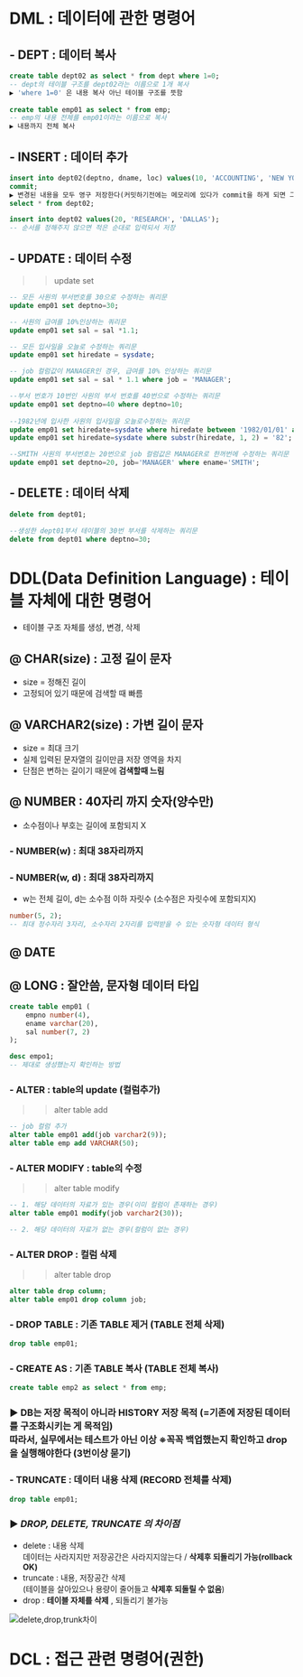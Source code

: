 # DML : 데이터에 관한 명령어 
## - DEPT : 데이터 복사 
```sql
create table dept02 as select * from dept where 1=0;
-- dept의 테이블 구조를 dept02라는 이름으로 1개 복사
▶ 'where 1=0' 은 내용 복사 아닌 테이블 구조를 뜻함
 
create table emp01 as select * from emp;
-- emp의 내용 전체를 emp01이라는 이름으로 복사
▶ 내용까지 전체 복사 
```


## - INSERT : 데이터 추가
```sql
insert into dept02(deptno, dname, loc) values(10, 'ACCOUNTING', 'NEW YORK');
commit;
▶ 변경된 내용을 모두 영구 저장한다(커밋하기전에는 메모리에 있다가 commit을 하게 되면 그때 파일로 저장한다)
select * from dept02;

insert into dept02 values(20, 'RESEARCH', 'DALLAS');
-- 순서를 정해주지 않으면 적은 순대로 입력되서 저장
```

## - UPDATE : 데이터 수정
>> update set 
```sql
-- 모든 사원의 부서번호를 30으로 수정하는 쿼리문
update emp01 set deptno=30;

-- 사원의 급여를 10%인상하는 쿼리문 
update emp01 set sal = sal *1.1;

-- 모든 입사일을 오늘로 수정하는 쿼리문
update emp01 set hiredate = sysdate;

-- job 컬럼값이 MANAGER인 경우, 급여를 10% 인상하는 쿼리문
update emp01 set sal = sal * 1.1 where job = 'MANAGER';

--부서 번호가 10번인 사원의 부서 번호를 40번으로 수정하는 쿼리문
update emp01 set deptno=40 where deptno=10;
 
--1982년에 입사한 사원의 입사일을 오늘로수정하는 쿼리문
update emp01 set hiredate=sysdate where hiredate between '1982/01/01' and '1982/12/31';
update emp01 set hiredate=sysdate where substr(hiredate, 1, 2) = '82';

--SMITH 사원의 부서번호는 20번으로 job 컬럼값은 MANAGER로 한꺼번에 수정하는 쿼리문
update emp01 set deptno=20, job='MANAGER' where ename='SMITH';
```

## - DELETE : 데이터 삭제
```sql
delete from dept01;

--생성한 dept01부서 테이블의 30번 부서를 삭제하는 쿼리문
delete from dept01 where deptno=30;
```

# DDL(Data Definition Language) : 테이블 자체에 대한 명령어
- 테이블 구조 자체를 생성, 변경, 삭제

## @ CHAR(size) : 고정 길이 문자 
- size = 정해진 길이 
- 고정되어 있기 때문에 검색할 때 빠름

## @ VARCHAR2(size) : 가변 길이 문자
- size = 최대 크기
- 실제 입력된 문자열의 길이만큼 저장 영역을 차지
- 단점은 변하는 길이기 때문에 **검색할때 느림**

## @ NUMBER : 40자리 까지 숫자(양수만)
- 소수점이나 부호는 길이에 포함되지 X
### - NUMBER(w) : 최대 38자리까지
### - NUMBER(w, d) : 최대 38자리까지
- w는 전체 길이, d는 소수점 이하 자릿수 (소수점은 자릿수에 포함되지X)
```sql
number(5, 2);
-- 최대 정수자리 3자리, 소수자리 2자리를 입력받을 수 있는 숫자형 데이터 형식
```

## @ DATE
## @ LONG : 잘안씀, 문자형 데이터 타입
```sql
create table emp01 (
    empno number(4),
    ename varchar(20),
    sal number(7, 2)
);

desc empo1; 
-- 제대로 생성했는지 확인하는 방법 
```

### - ALTER : table의 update (컬럼추가) 
>> alter table add
```sql
-- job 컬럼 추가 
alter table emp01 add(job varchar2(9));
alter table emp add VARCHAR(50);
```

### - ALTER MODIFY : table의 수정
>> alter table modify
```sql
-- 1. 해당 데이터의 자료가 있는 경우(이미 컬럼이 존재하는 경우)
alter table emp01 modify(job varchar2(30));

-- 2. 해당 데이터의 자료가 없는 경우(컬럼이 없는 경우)

```

### - ALTER DROP : 컬럼 삭제 
>> alter table drop
```sql
alter table drop column;
alter table emp01 drop column job;
```

### - DROP TABLE : 기존 TABLE 제거 (TABLE 전체 삭제)
```sql
drop table emp01; 
```

### - CREATE AS : 기존 TABLE 복사 (TABLE 전체 복사)
```sql
create table emp2 as select * from emp;
```

### ▶ DB는 저장 목적이 아니라 HISTORY 저장 목적 (=기존에 저장된 데이터를 구조화시키는 게 목적임) <br> 따라서, 실무에서는 테스트가 아닌 이상 **※꼭꼭 백업했는지 확인하고 drop을 실행해야한다 (3번이상 묻기)**


### - TRUNCATE : 데이터 내용 삭제 (RECORD 전체를 삭제)
```sql
drop table emp01; 
```

### ▶ *DROP, DELETE, TRUNCATE 의 차이점*
- delete : 내용 삭제 <br>
 데이터는 사라지지만 저장공간은 사라지지않는다 / **삭제후 되돌리기 가능(rollback OK)**
- truncate : 내용, 저장공간 삭제<br> 
(테이블을 살아있으나 용량이 줄어들고 **삭제후 되돌릴 수 없음**) 
- drop : **테이블 자체를 삭제** , 되돌리기 불가능


![delete,drop,trunk차이](https://user-images.githubusercontent.com/74290204/104752989-b9e05900-579a-11eb-9edc-c1f2adb7a286.png)

# DCL : 접근 관련 명령어(권한)
